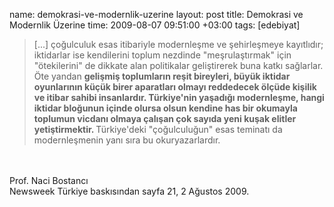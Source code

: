 name: demokrasi-ve-modernlik-uzerine
layout: post
title: Demokrasi ve Modernlik Üzerine
time: 2009-08-07 09:51:00 +03:00
tags: [edebiyat]

<blockquote>[...] çoğulculuk esas itibariyle modernleşme ve şehirleşmeye kayıtlıdır; iktidarlar ise kendilerini toplum nezdinde "meşrulaştırmak" için "ötekilerini" de dikkate alan politikalar geliştirerek buna katkı sağlarlar. Öte yandan <span style="font-weight:bold;">gelişmiş toplumların reşit bireyleri, büyük iktidar oyunlarının küçük birer aparatları olmayı reddedecek ölçüde kişilik ve itibar sahibi insanlardır. Türkiye'nin yaşadığı modernleşme, hangi iktidar bloğunun içinde olursa olsun kendine has bir okumayla toplumun vicdanı olmaya çalışan çok sayıda yeni kuşak elitler yetiştirmektir. </span>Türkiye'deki "çoğulculuğun" esas teminatı da modernleşmenin yanı sıra bu okuryazarlardır.</blockquote><br /><br />Prof. Naci Bostancı<br />Newsweek Türkiye baskısından sayfa 21, 2 Ağustos 2009.

